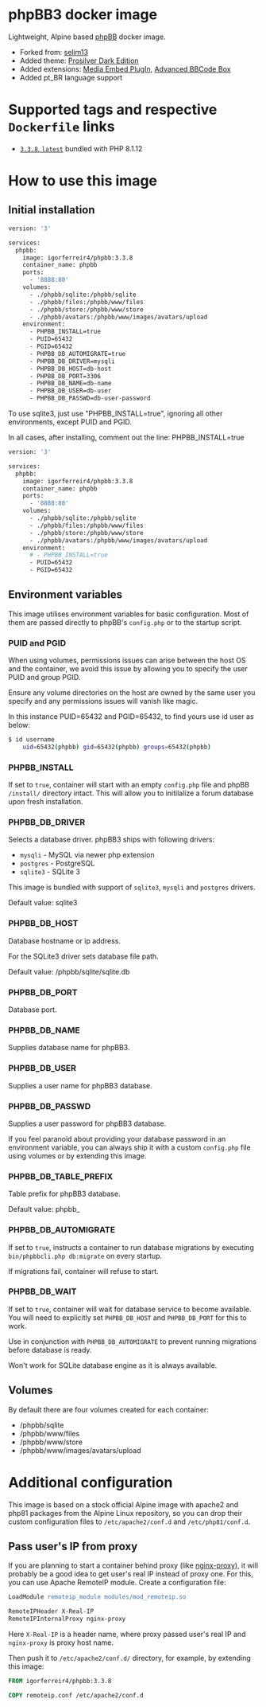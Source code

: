 # phpBB3 docker image

Lightweight, Alpine based [phpBB](https://www.phpbb.com/) docker image.

- Forked from: [selim13](https://github.com/selim13/docker-phpbb)
- Added theme: [Prosilver Dark Edition](https://www.phpbb.com/customise/db/style/prosilver_dark/)
- Added extensions: [Media Embed PlugIn](https://www.phpbb.com/customise/db/extension/mediaembed), [Advanced BBCode Box](https://www.phpbb.com/customise/db/extension/advanced_bbcode_box/)
- Added pt_BR language support

# Supported tags and respective `Dockerfile` links

- [`3.3.8`, `latest`](https://github.com/igorferreir4/docker/blob/main/imagens/phpbb/Dockerfile) bundled with PHP 8.1.12

# How to use this image

## Initial installation

```sh
version: '3'

services:
  phpbb:
    image: igorferreir4/phpbb:3.3.8
    container_name: phpbb
    ports:
      - '8888:80'
    volumes:
      - ./phpbb/sqlite:/phpbb/sqlite
      - ./phpbb/files:/phpbb/www/files
      - ./phpbb/store:/phpbb/www/store
      - ./phpbb/avatars:/phpbb/www/images/avatars/upload
    environment:
      - PHPBB_INSTALL=true
      - PUID=65432
      - PGID=65432
      - PHPBB_DB_AUTOMIGRATE=true
      - PHPBB_DB_DRIVER=mysqli
      - PHPBB_DB_HOST=db-host
      - PHPBB_DB_PORT=3306
      - PHPBB_DB_NAME=db-name
      - PHPBB_DB_USER=db-user
      - PHPBB_DB_PASSWD=db-user-password
```
To use sqlite3, just use "PHPBB_INSTALL=true", ignoring all other environments, except PUID and PGID.

In all cases, after installing, comment out the line: PHPBB_INSTALL=true

```sh
version: '3'

services:
  phpbb:
    image: igorferreir4/phpbb:3.3.8
    container_name: phpbb
    ports:
      - '8888:80'
    volumes:
      - ./phpbb/sqlite:/phpbb/sqlite
      - ./phpbb/files:/phpbb/www/files
      - ./phpbb/store:/phpbb/www/store
      - ./phpbb/avatars:/phpbb/www/images/avatars/upload
    environment:
      # - PHPBB_INSTALL=true
      - PUID=65432
      - PGID=65432
```

## Environment variables 

This image utilises environment variables for basic configuration. Most of
them are passed directly to phpBB's `config.php` or to the startup script.

### PUID and PGID
When using volumes, permissions issues can arise between the host OS and the container, we avoid this issue by allowing you to specify the user PUID and group PGID.

Ensure any volume directories on the host are owned by the same user you specify and any permissions issues will vanish like magic.

In this instance PUID=65432 and PGID=65432, to find yours use id user as below:
```sh
$ id username
    uid=65432(phpbb) gid=65432(phpbb) groups=65432(phpbb)
```

### PHPBB_INSTALL
If set to `true`, container will start with an empty `config.php` file and
phpBB `/install/` directory intact. This will allow you to initilalize 
a forum database upon fresh installation.

### PHPBB_DB_DRIVER

Selects a database driver. phpBB3 ships with following drivers:
- `mysqli` - MySQL via newer php extension
- `postgres` - PostgreSQL
- `sqlite3` - SQLite 3

This image is bundled with support of `sqlite3`, `mysqli` and `postgres` drivers.

Default value: sqlite3
 
### PHPBB_DB_HOST

Database hostname or ip address.

For the SQLite3 driver sets database file path. 

Default value: /phpbb/sqlite/sqlite.db
 
### PHPBB_DB_PORT

Database port.

### PHPBB_DB_NAME

Supplies database name for phpBB3.

### PHPBB_DB_USER

Supplies a user name for phpBB3 database.

### PHPBB_DB_PASSWD

Supplies a user password for phpBB3 database.

If you feel paranoid about providing your database password in an environment
variable, you can always ship it with a custom `config.php` file using volumes
or by extending this image.

### PHPBB_DB_TABLE_PREFIX

Table prefix for phpBB3 database.

Default value: phpbb_ 

### PHPBB_DB_AUTOMIGRATE

If set to `true`, instructs a container to run database migrations by
executing `bin/phpbbcli.php db:migrate` on every startup.

If migrations fail, container will refuse to start.

### PHPBB_DB_WAIT
If set to `true`, container will wait for database service to become available.
You will need to explicitly set `PHPBB_DB_HOST` and `PHPBB_DB_PORT` for this
to work.

Use in conjunction with `PHPBB_DB_AUTOMIGRATE` to prevent running migrations
before database is ready.

Won't work for SQLite database engine as it is always available.

## Volumes

By default there are four volumes created for each container:
- /phpbb/sqlite
- /phpbb/www/files
- /phpbb/www/store
- /phpbb/www/images/avatars/upload

# Additional configuration

This image is based on a stock official Alpine image with apache2 and php81
packages from the Alpine Linux repository, so you can drop their custom 
configuration files to `/etc/apache2/conf.d` and `/etc/php81/conf.d`.

## Pass user's IP from proxy

If you are planning to start a container behind proxy 
(like [nginx-proxy](https://github.com/jwilder/nginx-proxy)), it will probably
be a good idea to get user's real IP instead of proxy one. For this, you can use
Apache RemoteIP module. Create a configuration file:

```apache
LoadModule remoteip_module modules/mod_remoteip.so

RemoteIPHeader X-Real-IP
RemoteIPInternalProxy nginx-proxy
```

Here `X-Real-IP` is a header name, where proxy passed user's real IP and
`nginx-proxy` is proxy host name.

Then push it to `/etc/apache2/conf.d/` directory, for example, by extending this
image:

```dockerfile
FROM igorferreir4/phpbb:3.3.8

COPY remoteip.conf /etc/apache2/conf.d
```
